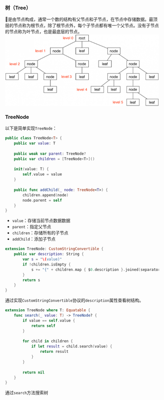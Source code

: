 ### 树（Tree）

🌲是由节点构成，通常一个数的结构有父节点和子节点，在节点中存储数据。最顶层的节点称为根节点，除了根节点外，每个子节点都有唯一个父节点。没有子节点的节点称为叶节点，也是最底层的节点。
![](../images/tree-1.png)

### TreeNode
以下是简单实现`TreeNode`：

```Swift
public class TreeNode<T> {
    public var value: T
    
    public weak var parent: TreeNode?
    public var children = [TreeNode<T>]()
    
    init(value: T) {
        self.value = value
    }
    
    public func addChild(_ node: TreeNode<T>) {
        children.append(node)
        node.parent = self
    }
}
```

* `value`：存储当前节点数据数据
* `parent`：指定父节点
* `children`：存储所有的子节点
* `addChild`：添加子节点

```Swift
extension TreeNode: CustomStringConvertible {
    public var description: String {
        var s = "\(value)"
        if !children.isEmpty {
            s += "{" + children.map { $0.description }.joined(separator: ", ") + "}"
        }
        return s
    }
}
```

通过实现`CustomStringConvertible`协议的`description`属性查看树结构。

```Swift
extension TreeNode where T: Equatable {
    func search(_ value: T) -> TreeNode? {
        if value == self.value {
            return self
        }
        
        for child in children {
            if let result = child.search(value) {
                return result
            }
        }
        
        return nil
    }
}
```

通过`search`方法搜索树


